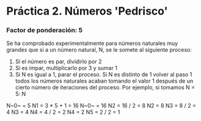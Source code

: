 # Práctica 2. Números 'Pedrisco'
### Factor de ponderación: 5
Se ha comprobado experimentalmente para números naturales muy grandes que si a un número natural, N, se le somete al siguiente proceso:
 1. Si el número es par, dividirlo por 2
 2. Si es impar, multiplicarlo por 3 y sumar 1
 3. Si N es igual a 1, parar el proceso. Si N es distinto de 1 volver al paso 1
todos los números naturales acaban tomando el valor 1 después de un cierto número de iteraciones del proceso. Por ejemplo, si tomamos N = 5:
N

N~0~ = 5  N1 = 3 * 5 + 1 = 16
N~0~ = 16 N2 = 16 / 2 = 8
N2 = 8 N3 = 8 / 2 = 4
N3 = 4 N4 = 4 / 2 = 2
N4 = 2 N5 = 2 / 2 = 1
<!--stackedit_data:
eyJoaXN0b3J5IjpbLTEyMzQxNjg5NCw0MjYzNjAwNTFdfQ==
-->